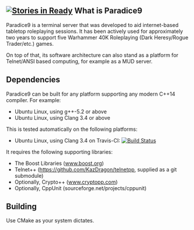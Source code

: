 [![Stories in Ready](https://badge.waffle.io/KazDragon/paradice9.png?label=ready&title=Ready)](https://waffle.io/KazDragon/paradice9)
What is Paradice9
-----------------

Paradice9 is a terminal server that was developed to aid internet-based tabletop roleplaying sessions.  It has been actively used for approximately two years to support five Warhammer 40K Roleplaying (Dark Heresy/Rogue Trader/etc.) games.

On top of that, its software architecture can also stand as a platform for Telnet/ANSI based computing, for example as a MUD server.

Dependencies
------------
Paradice9 can be built for any platform supporting any modern C++14 compiler.
For example:
  * Ubuntu Linux, using g++-5.2 or above
  * Ubuntu Linux, using Clang 3.4 or above

This is tested automatically on the following platforms:
  * Ubuntu Linux, using Clang 3.4 on Travis-CI: [![Build Status](https://travis-ci.org/KazDragon/paradice9.svg?branch=master)](https://travis-ci.org/KazDragon/paradice9)

It requires the following supporting libraries:
  * The Boost Libraries (www.boost.org)
  * Telnet++ (https://github.com/KazDragon/telnetpp, supplied as a git submodule)
  * Optionally, Crypto++ (www.cryptopp.com)
  * Optionally, CppUnit (sourceforge.net/projects/cppunit)

Building
--------
Use CMake as your system dictates.

